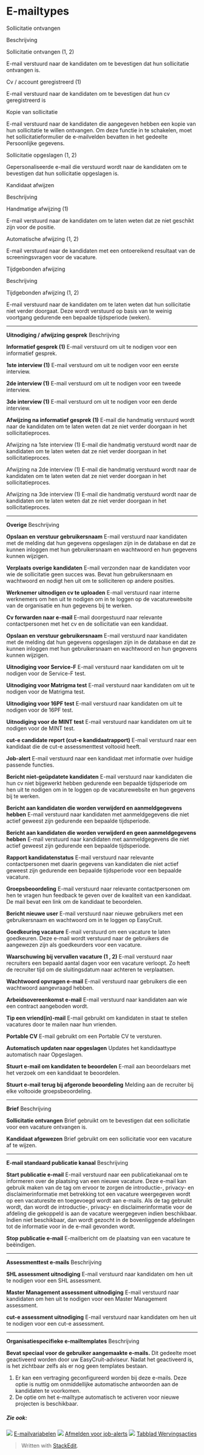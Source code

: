# E-mailtypes

Sollicitatie ontvangen

Beschrijving

Sollicitatie ontvangen (1, 2)

E-mail verstuurd naar de kandidaten om te bevestigen dat hun sollicitatie ontvangen is.

Cv / account geregistreerd (1)

E-mail verstuurd naar de kandidaten om te bevestigen dat hun cv geregistreerd is

Kopie van sollicitatie

E-mail verstuurd naar de kandidaten die aangegeven hebben een kopie van hun sollicitatie te willen ontvangen. Om deze functie in te schakelen, moet het sollicitatieformulier de e-mailvelden bevatten in het gedeelte Persoonlijke gegevens.

Sollicitatie opgeslagen (1, 2)

Gepersonaliseerde e-mail die verstuurd wordt naar de kandidaten om te bevestigen dat hun sollicitatie opgeslagen is.

Kandidaat afwijzen

Beschrijving

Handmatige afwijzing (1)

E-mail verstuurd naar de kandidaten om te laten weten dat ze niet geschikt zijn voor de positie.

Automatische afwijzing (1, 2)

E-mail verstuurd naar de kandidaten met een ontoereikend resultaat van de screeningsvragen voor de vacature.

Tijdgebonden afwijzing

Beschrijving

Tijdgebonden afwijzing (1, 2)

E-mail verstuurd naar de kandidaten om te laten weten dat hun sollicitatie niet verder doorgaat. Deze wordt verstuurd op basis van te weinig voortgang gedurende een bepaalde tijdsperiode (weken).
***
**Uitnodiging / afwijzing gesprek**
Beschrijving

**Informatief gesprek (1)**
E-mail verstuurd om uit te nodigen voor een informatief gesprek.

**1ste interview (1)**
E-mail verstuurd om uit te nodigen voor een eerste interview.

**2de interview (1)**
E-mail verstuurd om uit te nodigen voor een tweede interview.

**3de interview (1)**
E-mail verstuurd om uit te nodigen voor een derde interview.

**Afwijzing na informatief gesprek (1)**
E-mail die handmatig verstuurd wordt naar de kandidaten om te laten weten dat ze niet verder doorgaan in het sollicitatieproces.

Afwijzing na 1ste interview (1)
E-mail die handmatig verstuurd wordt naar de kandidaten om te laten weten dat ze niet verder doorgaan in het sollicitatieproces.

Afwijzing na 2de interview (1)
E-mail die handmatig verstuurd wordt naar de kandidaten om te laten weten dat ze niet verder doorgaan in het sollicitatieproces.

Afwijzing na 3de interview (1)
E-mail die handmatig verstuurd wordt naar de kandidaten om te laten weten dat ze niet verder doorgaan in het sollicitatieproces.
***
**Overige**
Beschrijving

**Opslaan en verstuur gebruikersnaam**
E-mail verstuurd naar kandidaten met de melding dat hun gegevens opgeslagen zijn in de database en dat ze kunnen inloggen met hun gebruikersnaam en wachtwoord en hun gegevens kunnen wijzigen.

**Verplaats overige kandidaten**
E-mail verzonden naar de kandidaten voor wie de sollicitatie geen succes was. Bevat hun gebruikersnaam en wachtwoord en nodigt hen uit om te solliciteren op andere posities.

**Werknemer uitnodigen cv te uploaden**
E-mail verstuurd naar interne werknemers om hen uit te nodigen om in te loggen op de vacaturewebsite van de organisatie en hun gegevens bij te werken.

**Cv forwarden naar e-mail**
E-mail doorgestuurd naar relevante contactpersonen met het cv en de sollicitatie van een kandidaat.

**Opslaan en verstuur gebruikersnaam**
E-mail verstuurd naar kandidaten met de melding dat hun gegevens opgeslagen zijn in de database en dat ze kunnen inloggen met hun gebruikersnaam en wachtwoord en hun gegevens kunnen wijzigen.

**Uitnodiging voor Service-F**
E-mail verstuurd naar kandidaten om uit te nodigen voor de Service-F test.

**Uitnodiging voor Matrigma test**
E-mail verstuurd naar kandidaten om uit te nodigen voor de Matrigma test.

**Uitnodiging voor 16PF test**
E-mail verstuurd naar kandidaten om uit te nodigen voor de 16PF test.

**Uitnodiging voor de MINT test**
E-mail verstuurd naar kandidaten om uit te nodigen voor de MINT test.

**cut-e candidate report (cut-e kandidaatrapport)**
E-mail verstuurd naar een kandidaat die de cut-e assessmenttest voltooid heeft.

**Job-alert**
E-mail verstuurd naar een kandidaat met informatie over huidige passende functies.

**Bericht niet-geüpdatete kandidaten**
E-mail verstuurd naar kandidaten die hun cv niet bijgewerkt hebben gedurende een bepaalde tijdsperiode om hen uit te nodigen om in te loggen op de vacaturewebsite en hun gegevens bij te werken.

**Bericht aan kandidaten die worden verwijderd en aanmeldgegevens hebben**
E-mail verstuurd naar kandidaten met aanmeldgegevens die niet actief geweest zijn gedurende een bepaalde tijdsperiode.

**Bericht aan kandidaten die worden verwijderd en geen aanmeldgegevens hebben**
E-mail verstuurd naar kandidaten met aanmeldgegevens die niet actief geweest zijn gedurende een bepaalde tijdsperiode.

**Rapport kandidatenstatus**
E-mail verstuurd naar relevante contactpersonen met daarin gegevens van kandidaten die niet actief geweest zijn gedurende een bepaalde tijdsperiode voor een bepaalde vacature.

**Groepsbeoordeling**
E-mail verstuurd naar relevante contactpersonen om hen te vragen hun feedback te geven over de kwaliteit van een kandidaat. De mail bevat een link om de kandidaat te beoordelen.

**Bericht nieuwe user**
E-mail verstuurd naar nieuwe gebruikers met een gebruikersnaam en wachtwoord om in te loggen op EasyCruit.

**Goedkeuring vacature**
E-mail verstuurd om een vacature te laten goedkeuren. Deze e-mail wordt verstuurd naar de gebruikers die aangewezen zijn als goedkeurders voor een vacature.

**Waarschuwing bij vervallen vacature (1 , 2)**
E-mail verstuurd naar recruiters een bepaald aantal dagen voor een vacature verloopt. Zo heeft de recruiter tijd om de sluitingsdatum naar achteren te verplaatsen.

**Wachtwoord opvragen e-mail**
E-mail verstuurd naar gebruikers die een wachtwoord aangevraagd hebben.

**Arbeidsovereenkomst e-mail**
E-mail verstuurd naar kandidaten aan wie een contract aangeboden wordt.

**Tip een vriend(in)-mail**
E-mail gebruikt om kandidaten in staat te stellen vacatures door te mailen naar hun vrienden.

**Portable CV**
E-mail gebruikt om een Portable CV te versturen.

**Automatisch updaten naar opgeslagen**
Updates het kandidaattype automatisch naar Opgeslagen.

**Stuurt e-mail om kandidaten te beoordelen**
E-mail aan beoordelaars met het verzoek om een kandidaat te beoordelen.

**Stuurt e-mail terug bij afgeronde beoordeling**
Melding aan de recruiter bij elke voltooide groepsbeoordeling.
***
**Brief**
Beschrijving

**Sollicitatie ontvangen**
Brief gebruikt om te bevestigen dat een sollicitatie voor een vacature ontvangen is.

**Kandidaat afgewezen**
Brief gebruikt om een sollicitatie voor een vacature af te wijzen.
***
**E-mail standaard publicatie kanaal**
Beschrijving

**Start publicatie e-mail**
E-mail verstuurd naar een publicatiekanaal om te informeren over de plaatsing van een nieuwe vacature. Deze e-mail kan gebruik maken van de tag <department-about-inherited /> om ervoor te zorgen de introductie-, privacy- en disclaimerinformatie met betrekking tot een vacature weergegeven wordt op een vacaturesite en toegevoegd wordt aan e-mails. Als de tag gebruikt wordt, dan wordt de introductie-, privacy- en disclaimerinformatie voor de afdeling die gekoppeld is aan de vacature weergegeven indien beschikbaar. Indien niet beschikbaar, dan wordt gezocht in de bovenliggende afdelingen tot de informatie voor in de e-mail gevonden wordt.

**Stop publicatie e-mail**
E-mailbericht om de plaatsing van een vacature te beëindigen.
***
**Assessmenttest e-mails**
Beschrijving

**SHL assessment uitnodiging**
E-mail verstuurd naar kandidaten om hen uit te nodigen voor een SHL assessment.

**Master Management assessment uitnodiging**
E-mail verstuurd naar kandidaten om hen uit te nodigen voor een Master Management assessment.

**cut-e assessment uitnodiging**
E-mail verstuurd naar kandidaten om hen uit te nodigen voor een cut-e assessment.
***
**Organisatiespecifieke e-mailtemplates**
Beschrijving

**Bevat speciaal voor de gebruiker aangemaakte e-mails.**
Dit gedeelte moet geactiveerd worden door uw EasyCruit-adviseur. Nadat het geactiveerd is, is het zichtbaar zelfs als er nog geen templates bestaan.

1.  Er kan een vertraging geconfigureerd worden bij deze e-mails. Deze optie is nuttig om onmiddellijke automatische antwoorden aan de kandidaten te voorkomen.
2.  De optie om het e-mailtype automatisch te activeren voor nieuwe projecten is beschikbaar.

##### Zie ook:

![](../Resources/Images/icon-document-link.png)  [E-mailvariabelen](email_variables.htm)
![](../Resources/Images/icon-document-link.png)  [Afmelden voor job-alerts](unsubscribe_from_job_agent.htm)
![](../Resources/Images/icon-document-link.png)  [Tabblad Wervingsacties](recruitment_activities_list_tab.htm)


> Written with [StackEdit](https://stackedit.io/).
<!--stackedit_data:
eyJoaXN0b3J5IjpbMTA3MDQwMTM5MiwyODI2NjM3MDQsLTY1ND
g4ODg0MiwtNDgzMDg0MzgwLC0xNDQyMDE5ODM0XX0=
-->